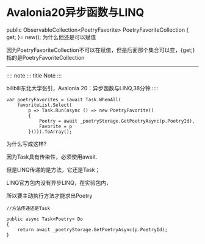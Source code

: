# Avalonia20异步函数与LINQ

public ObservableCollection\<PoetryFavorite\> PoetryFavoriteCollection {
get; }= new(); 为什么他还是可以赋值

因为PoetryFavoriteCollection不可以在赋值，但是后面那个集合可以变，{get;}指的是PoetryFavoriteCollection

------------------------------------------------------------------------

:::: note
::: title
Note
:::

bilibili东北大学张引，Avalonia 20：异步函数与LINQ,38分钟
::::

    var poetryFavorites = (await Task.WhenAll(
        favoriteList.Select(
            p => Task.Run(async () => new PoetryFavorite()
            {
                Poetry = await _poetryStorage.GetPoetryAsync(p.PoetryId),
                Favorite = p
            })))).ToArray();

为什么写成这样?

因为Task具有传染性，必须使用await.

但是LINQ传递的是方法，它还是Task；

LINQ官方包内没有异步LINQ，在实验包内，

所以要主动执行方法才能求出Poetry

    //方法传递还是Task 

    public async Task<Poetry> Do
    {
        return await _poetryStorage.GetPoetryAsync(p.PoetryId);
    }
